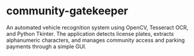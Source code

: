 # community-gatekeeper
An automated vehicle recognition system using OpenCV, Tesseract OCR, and Python Tkinter. The application detects license plates, extracts alphanumeric characters, and manages community access and parking payments through a simple GUI.
